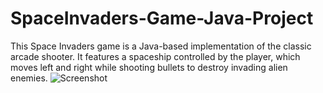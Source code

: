 # SpaceInvaders-Game-Java-Project
This Space Invaders game is a Java-based implementation of the classic arcade shooter. It features a spaceship controlled by the player, which moves left and right while shooting bullets to destroy invading alien enemies.
![Screenshot](https://github.com/user-attachments/assets/49a12f24-180e-4345-8dcc-44965fef9ede)
